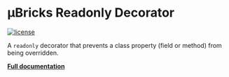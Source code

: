 # µBricks Readonly Decorator

[![license](https://img.shields.io/badge/license-MIT-blue.svg)](https://github.com/ubricks/decorator-readonly)

A `readonly` decorator that prevents a class property (field or method) from being overridden.

[**Full documentation**](https://doc.esdoc.org/github.com/ubricks/decorator-readonly/)
